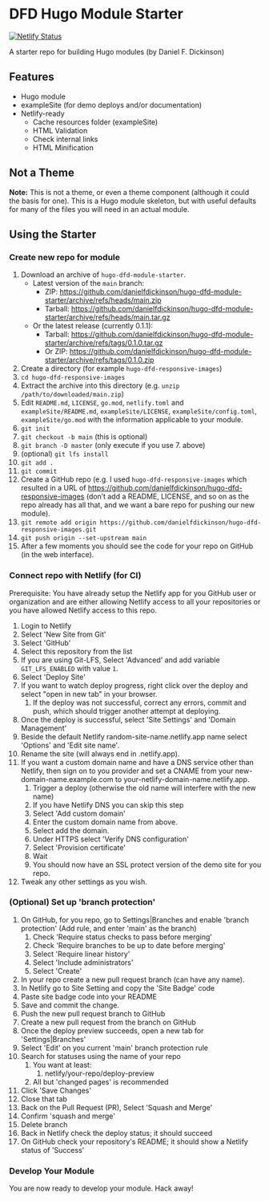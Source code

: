 # DFD Hugo Module Starter

[![Netlify Status](https://api.netlify.com/api/v1/badges/1f8ccf5e-d791-41eb-b8a4-0f41b4ea4112/deploy-status)](https://app.netlify.com/sites/hugo-dfd-module-starter/deploys)

A starter repo for building Hugo modules (by Daniel F. Dickinson)

## Features

* Hugo module
* exampleSite (for demo deploys and/or documentation)
* Netlify-ready
  * Cache resources folder (exampleSite)
  * HTML Validation
  * Check internal links
  * HTML Minification

## Not a Theme

**Note:** This is not a theme, or even a theme component (although it could the basis for one).
This is a Hugo module skeleton, but with useful defaults for many of the files you will need in an
actual module.

## Using the Starter

### Create new repo for module

1. Download an archive of ``hugo-dfd-module-starter``.
   * Latest version of the ``main`` branch:
     * ZIP: <https://github.com/danielfdickinson/hugo-dfd-module-starter/archive/refs/heads/main.zip>
     * Tarball: <https://github.com/danielfdickinson/hugo-dfd-module-starter/archive/refs/heads/main.tar.gz>
   * Or the latest release (currently 0.1.1):
     * Tarball: <https://github.com/danielfdickinson/hugo-dfd-module-starter/archive/refs/tags/0.1.0.tar.gz>
     * Or ZIP: <https://github.com/danielfdickinson/hugo-dfd-module-starter/archive/refs/tags/0.1.0.zip>
2. Create a directory (for example ``hugo-dfd-responsive-images``)
3. ``cd hugo-dfd-responsive-images``
4. Extract the archive into this directory (e.g. ``unzip /path/to/downloaded/main.zip``)
5. Edit ``README.md``, ``LICENSE``, ``go.mod``, ``netlify.toml`` and ``exampleSite/README.md``, ``exampleSite/LICENSE``, ``exampleSite/config.toml``, ``exampleSite/go.mod`` with the information applicable to your module.
6. ``git init``
7. ``git checkout -b main`` (this is optional)
8. ``git branch -D master`` (only execute if you use 7. above)
9. (optional) ``git lfs install``
10. ``git add .``
11. ``git commit``
12. Create a GitHub repo (e.g. I used ``hugo-dfd-responsive-images`` which resulted in a URL of <https://github.com/danielfdickinson/hugo-dfd-responsive-images> (don’t add a README, LICENSE, and so on as the repo already has all that, and we want a bare repo for pushing our new module).
13. ``git remote add origin https://github.com/danielfdickinson/hugo-dfd-responsive-images.git``
14. ``git push origin --set-upstream main``
15. After a few moments you should see the code for your repo on GitHub (in the web interface).

### Connect repo with Netlify (for CI)

Prerequisite: You have already setup the Netlify app for you GitHub user or organization and are either allowing Netlify access to all your repositories or you have allowed Netlify access to this repo.

1. Login to Netlify
2. Select 'New Site from Git'
3. Select 'GitHub'
4. Select this repository from the list
5. If you are using Git-LFS, Select 'Advanced' and add variable ``GIT_LFS_ENABLED`` with value ``1``.
6. Select 'Deploy Site'
7. If you want to watch deploy progress, right click over the deploy and select "open in new tab" in your browser.
   1. If the deploy was not successful, correct any errors, commit and push, which should trigger another attempt at deploying.
8. Once the deploy is successful, select 'Site Settings' and 'Domain Management'
9. Beside the default Netlify random-site-name.netlify.app name select 'Options' and 'Edit site name'.
10. Rename the site (will always end in .netlify.app).
11. If you want a custom domain name and have a DNS service other than Netlify, then sign on to you provider and set a CNAME from your new-domain-name.example.com to your-netlify-domain-name.netlify.app.
    1. Trigger a deploy (otherwise the old name will interfere with the new name)
    2. If you have Netlify DNS you can skip this step
    3. Select 'Add custom domain'
    4. Enter the custom domain name from above.
    5. Select add the domain.
    6. Under HTTPS select 'Verify DNS configuration'
    7. Select 'Provision certificate'
    8. Wait
    9. You should now have an SSL protect version of the demo site for you repo.
12. Tweak any other settings as you wish.

### (Optional) Set up 'branch protection'

1. On GitHub, for you repo, go to Settings|Branches and enable 'branch protection' (Add rule, and enter 'main' as the branch)
   1. Check 'Require status checks to pass before merging'
   2. Check 'Require branches to be up to date before merging'
   3. Select 'Require linear history'
   4. Select 'Include administrators'
   5. Select 'Create'
2. In your repo create a new pull request branch (can have any name).
3. In Netlify go to Site Setting and copy the 'Site Badge' code
4. Paste site badge code into your README
5. Save and commit the change.
6. Push the new pull request branch to GitHub
7. Create a new pull request from the branch on GitHub
8. Once the deploy preview succeeds, open a new tab for 'Settings|Branches'
9. Select 'Edit' on you current 'main' branch protection rule
10. Search for statuses using the name of your repo
    1. You want at least:
       1. netlify/your-repo/deploy-preview
    2. All but 'changed pages' is recommended
11. Click 'Save Changes'
12. Close that tab
13. Back on the Pull Request (PR), Select 'Squash and Merge'
14. Confirm 'squash and merge'
15. Delete branch
16. Back in Netlify check the deploy status; it should succeed
17. On GitHub check your repository's README; it should show a Netlify status of 'Success'

### Develop Your Module

You are now ready to develop your module.
Hack away!
